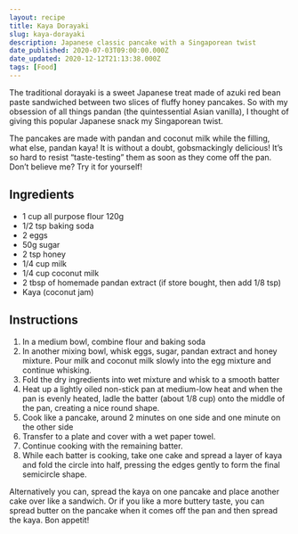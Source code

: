 ```yaml
---
layout: recipe
title: Kaya Dorayaki
slug: kaya-dorayaki
description: Japanese classic pancake with a Singaporean twist
date_published: 2020-07-03T09:00:00.000Z
date_updated: 2020-12-12T21:13:38.000Z
tags: [Food]
---
```


The traditional dorayaki is a sweet Japanese treat made of azuki red bean paste sandwiched between two slices of fluffy honey pancakes. So with my obsession of all things pandan (the quintessential Asian vanilla), I thought of giving this popular Japanese snack my Singaporean twist.

The pancakes are made with pandan and coconut milk while the filling, what else, pandan kaya! It is without a doubt, gobsmackingly delicious! It’s so hard to resist “taste-testing” them as soon as they come off the pan. Don’t believe me? Try it for yourself!

## Ingredients

- 1 cup all purpose flour 120g
- 1/2 tsp baking soda
- 2 eggs
- 50g sugar
- 2 tsp honey
- 1/4 cup milk
- 1/4 cup coconut milk
- 2 tbsp of homemade pandan extract (if store bought, then add 1/8 tsp)
- Kaya (coconut jam)

## Instructions

1. In a medium bowl, combine flour and baking soda
2. In another mixing bowl, whisk eggs, sugar, pandan extract and honey mixture. Pour milk and coconut milk slowly into the egg mixture and continue whisking.
3. Fold the dry ingredients into wet mixture and whisk to a smooth batter
4. Heat up a lightly oiled non-stick pan at medium-low heat and when the pan is evenly heated, ladle the batter (about 1/8 cup) onto the middle of the pan, creating a nice round shape.
5. Cook like a pancake, around 2 minutes on one side and one minute on the other side
6. Transfer to a plate and cover with a wet paper towel.
7. Continue cooking with the remaining batter.
8. While each batter is cooking, take one cake and spread a layer of kaya and fold the circle into half, pressing the edges gently to form the final semicircle shape.

Alternatively you can, spread the kaya on one pancake and place another cake over like a sandwich. Or if you like a more buttery taste, you can spread butter on the pancake when it comes off the pan and then spread the kaya. Bon appetit!
